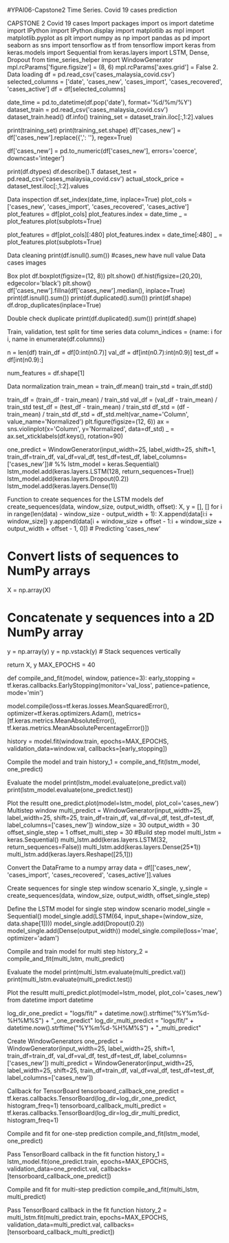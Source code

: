#YPAI06-Capstone2
Time Series. Covid 19 cases prediction

CAPSTONE 2
Covid 19 cases
Import packages import os import datetime import IPython import IPython.display import matplotlib as mpl import matplotlib.pyplot as plt import numpy as np import pandas as pd import seaborn as sns import tensorflow as tf from tensorflow import keras from keras.models import Sequential from keras.layers import LSTM, Dense, Dropout from time_series_helper import WindowGenerator
mpl.rcParams['figure.figsize'] = (8, 6) mpl.rcParams['axes.grid'] = False 2. Data loading df = pd.read_csv('cases_malaysia_covid.csv') selected_columns = ['date', 'cases_new', 'cases_import', 'cases_recovered', 'cases_active'] df = df[selected_columns]

date_time = pd.to_datetime(df.pop('date'), format='%d/%m/%Y') dataset_train = pd.read_csv('cases_malaysia_covid.csv') dataset_train.head() df.info() training_set = dataset_train.iloc[:,1:2].values

print(training_set) print(training_set.shape) df['cases_new'] = df['cases_new'].replace({',': ''}, regex=True)

df['cases_new'] = pd.to_numeric(df['cases_new'], errors='coerce', downcast='integer')

print(df.dtypes) df.describe().T dataset_test = pd.read_csv('cases_malaysia_covid.csv') actual_stock_price = dataset_test.iloc[:,1:2].values

Data inspection
df.set_index(date_time, inplace=True) plot_cols = ['cases_new', 'cases_import', 'cases_recovered', 'cases_active'] plot_features = df[plot_cols] plot_features.index = date_time _ = plot_features.plot(subplots=True)

plot_features = df[plot_cols][:480] plot_features.index = date_time[:480] _ = plot_features.plot(subplots=True)

Data cleaning
print(df.isnull().sum()) #cases_new have null value Data cases images

Box plot
df.boxplot(figsize=(12, 8)) plt.show() df.hist(figsize=(20,20), edgecolor='black') plt.show() df['cases_new'].fillna(df['cases_new'].median(), inplace=True) print(df.isnull().sum()) print(df.duplicated().sum()) print(df.shape) df.drop_duplicates(inplace=True)

Double check duplicate
print(df.duplicated().sum()) print(df.shape)

Train, validation, test split for time series data
column_indices = {name: i for i, name in enumerate(df.columns)}

n = len(df) train_df = df[0:int(n0.7)] val_df = df[int(n0.7):int(n0.9)] test_df = df[int(n0.9):]

num_features = df.shape[1]

Data normalization
train_mean = train_df.mean() train_std = train_df.std()

train_df = (train_df - train_mean) / train_std val_df = (val_df - train_mean) / train_std test_df = (test_df - train_mean) / train_std df_std = (df - train_mean) / train_std df_std = df_std.melt(var_name='Column', value_name='Normalized') plt.figure(figsize=(12, 6)) ax = sns.violinplot(x='Column', y='Normalized', data=df_std) _ = ax.set_xticklabels(df.keys(), rotation=90)

one_predict = WindowGenerator(input_width=25, label_width=25, shift=1, train_df=train_df, val_df=val_df, test_df=test_df, label_columns=['cases_new'])# %% lstm_model = keras.Sequential() lstm_model.add(keras.layers.LSTM(128, return_sequences=True)) lstm_model.add(keras.layers.Dropout(0.2)) lstm_model.add(keras.layers.Dense(1))

Function to create sequences for the LSTM models
def create_sequences(data, window_size, output_width, offset): X, y = [], [] for i in range(len(data) - window_size - output_width + 1): X.append(data[i:i + window_size]) y.append(data[i + window_size + offset - 1:i + window_size + output_width + offset - 1, 0]) # Predicting 'cases_new'

# Convert lists of sequences to NumPy arrays
X = np.array(X)

# Concatenate y sequences into a 2D NumPy array
y = np.array(y)
y = np.vstack(y)  # Stack sequences vertically

return X, y
MAX_EPOCHS = 40

def compile_and_fit(model, window, patience=3): early_stopping = tf.keras.callbacks.EarlyStopping(monitor='val_loss', patience=patience, mode='min')

model.compile(loss=tf.keras.losses.MeanSquaredError(), optimizer=tf.keras.optimizers.Adam(), metrics=[tf.keras.metrics.MeanAbsoluteError(), tf.keras.metrics.MeanAbsolutePercentageError()])

history = model.fit(window.train, epochs=MAX_EPOCHS, validation_data=window.val, callbacks=[early_stopping])

Compile the model and train
history_1 = compile_and_fit(lstm_model, one_predict)

Evaluate the model
print(lstm_model.evaluate(one_predict.val)) print(lstm_model.evaluate(one_predict.test))

Plot the resultt
one_predict.plot(model=lstm_model, plot_col='cases_new') Multistep window multi_predict = WindowGenerator(input_width=25, label_width=25, shift=25, train_df=train_df, val_df=val_df, test_df=test_df, label_columns=['cases_new']) window_size = 30 output_width = 30 offset_single_step = 1 offset_multi_step = 30 #Build step model multi_lstm = keras.Sequential() multi_lstm.add(keras.layers.LSTM(32, return_sequences=False)) multi_lstm.add(keras.layers.Dense(25*1)) multi_lstm.add(keras.layers.Reshape([25,1]))

Convert the DataFrame to a numpy array
data = df[['cases_new', 'cases_import', 'cases_recovered', 'cases_active']].values

Create sequences for single step window scenario
X_single, y_single = create_sequences(data, window_size, output_width, offset_single_step)

Define the LSTM model for single step window scenario
model_single = Sequential() model_single.add(LSTM(64, input_shape=(window_size, data.shape[1]))) model_single.add(Dropout(0.2)) model_single.add(Dense(output_width)) model_single.compile(loss='mae', optimizer='adam')

Compile and train model for multi step
history_2 = compile_and_fit(multi_lstm, multi_predict)

Evaluate the model
print(multi_lstm.evaluate(multi_predict.val)) print(multi_lstm.evaluate(multi_predict.test))

Plot the resultt
multi_predict.plot(model=lstm_model, plot_col='cases_new') from datetime import datetime

log_dir_one_predict = "logs/fit/" + datetime.now().strftime("%Y%m%d-%H%M%S") + "_one_predict" log_dir_multi_predict = "logs/fit/" + datetime.now().strftime("%Y%m%d-%H%M%S") + "_multi_predict"

Create WindowGenerators
one_predict = WindowGenerator(input_width=25, label_width=25, shift=1, train_df=train_df, val_df=val_df, test_df=test_df, label_columns=['cases_new']) multi_predict = WindowGenerator(input_width=25, label_width=25, shift=25, train_df=train_df, val_df=val_df, test_df=test_df, label_columns=['cases_new'])

Callback for TensorBoard
tensorboard_callback_one_predict = tf.keras.callbacks.TensorBoard(log_dir=log_dir_one_predict, histogram_freq=1) tensorboard_callback_multi_predict = tf.keras.callbacks.TensorBoard(log_dir=log_dir_multi_predict, histogram_freq=1)

Compile and fit for one-step prediction
compile_and_fit(lstm_model, one_predict)

Pass TensorBoard callback in the fit function
history_1 = lstm_model.fit(one_predict.train, epochs=MAX_EPOCHS, validation_data=one_predict.val, callbacks=[tensorboard_callback_one_predict])

Compile and fit for multi-step prediction
compile_and_fit(multi_lstm, multi_predict)

Pass TensorBoard callback in the fit function
history_2 = multi_lstm.fit(multi_predict.train, epochs=MAX_EPOCHS, validation_data=multi_predict.val, callbacks=[tensorboard_callback_multi_predict])
